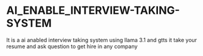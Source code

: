 # AI_ENABLE_INTERVIEW-TAKING-SYSTEM
It is a ai anabled interview taking system using llama 3.1 and gtts it take your resume and ask question to get hire in any company
